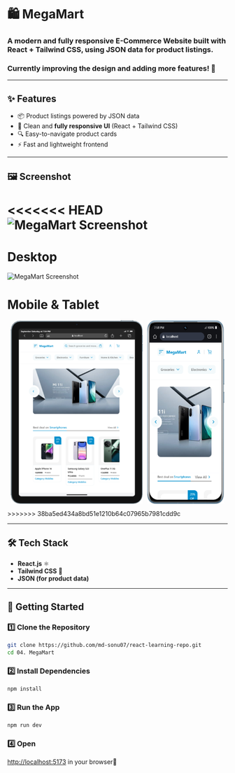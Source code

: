 # 🛍️ MegaMart

### A modern and fully **responsive E-Commerce Website** built with **React + Tailwind CSS**, using **JSON data** for product listings.  
### Currently improving the design and adding more features! 🚀  

---

## ✨ Features
- 📦 Product listings powered by JSON data  
- 🎨 Clean and **fully responsive UI** (React + Tailwind CSS)  
- 🔍 Easy-to-navigate product cards  
- ⚡ Fast and lightweight frontend  

---

## 🖼️ Screenshot
<<<<<<< HEAD
![MegaMart Screenshot](/public/e-commerce.png)
=======

# Desktop
![MegaMart Screenshot](/public/e-commerce.png)

# Mobile & Tablet
<p align="center" style="display: flex; justify-content: center; gap: 10px; ">
    <img src="./public/tablet.png" alt="Tablet" width="60%" />
    <img src="./public/mobile.png" alt="Mobile" width="35%" />
</p>
>>>>>>> 38ba5ed434a8bd51e1210b64c07965b7981cdd9c

---

## 🛠️ Tech Stack
- **React.js** ⚛️  
- **Tailwind CSS** 🎨  
- **JSON (for product data)**  

---

## 🚀 Getting Started

### 1️⃣ Clone the Repository
```bash
git clone https://github.com/md-sonu07/react-learning-repo.git
cd 04. MegaMart
```

### 2️⃣ Install Dependencies

```bash
npm install
```

### 3️⃣ Run the App

```bash
npm run dev
```

### 4️⃣ Open 
 [http://localhost:5173](http://localhost:5173) in your browser🎉

